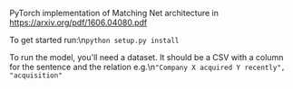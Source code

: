 PyTorch implementation of Matching Net architecture in https://arxiv.org/pdf/1606.04080.pdf

To get started run:\n`python setup.py install`

To run the model, you'll need a dataset.
It should be a CSV with a column for the sentence and the relation e.g.\n`"Company X acquired Y recently", "acquisition"`
